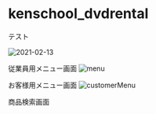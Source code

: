 # kenschool_dvdrental

テスト

![2021-02-13](https://user-images.githubusercontent.com/78636195/107844260-42432f80-6e15-11eb-9fba-1fa72c14b118.png)

従業員用メニュー画面
![menu](https://user-images.githubusercontent.com/78636195/107893384-3d45c380-6f6e-11eb-89ed-31682907071e.png)

お客様用メニュー画面
![customerMenu](https://user-images.githubusercontent.com/78636195/107893438-8c8bf400-6f6e-11eb-855e-0956fc6aa84a.png)

商品検索画面
